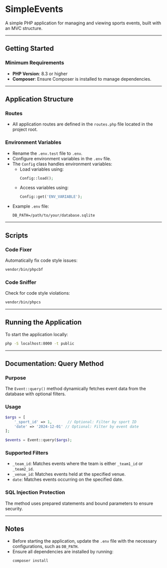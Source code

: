 
# **SimpleEvents**

A simple PHP application for managing and viewing sports events, built with an MVC structure.

---

## **Getting Started**

### **Minimum Requirements**
- **PHP Version**: 8.3 or higher
- **Composer**: Ensure Composer is installed to manage dependencies.

---

## **Application Structure**

### **Routes**
- All application routes are defined in the `routes.php` file located in the project root.

### **Environment Variables**
- Rename the `.env.test` file to `.env`.
- Configure environment variables in the `.env` file.
- The `Config` class handles environment variables:
    - Load variables using:
      ```php
      Config::load();
      ```
    - Access variables using:
      ```php
      Config::get('ENV_VARIABLE');
      ```
- Example `.env` file:
  ```env
  DB_PATH=/path/to/your/database.sqlite
  ```

---

## **Scripts**

### **Code Fixer**
Automatically fix code style issues:
```bash
vendor/bin/phpcbf
```

### **Code Sniffer**
Check for code style violations:
```bash
vendor/bin/phpcs
```

---

## **Running the Application**

To start the application locally:
```bash
php -S localhost:8000 -t public
```

---

## **Documentation: Query Method**

### **Purpose**
The `Event::query()` method dynamically fetches event data from the database with optional filters.

### **Usage**
```php
$args = [
    '_sport_id' => 1,       // Optional: Filter by sport ID
    'date' => '2024-12-01' // Optional: Filter by event date
];

$events = Event::query($args);
```

### **Supported Filters**
- `_team_id`: Matches events where the team is either `_team1_id` or `_team2_id`.
- `_venue_id`: Matches events held at the specified venue.
- `date`: Matches events occurring on the specified date.

### **SQL Injection Protection**
The method uses prepared statements and bound parameters to ensure security.

---

## **Notes**
- Before starting the application, update the `.env` file with the necessary configurations, such as `DB_PATH`.
- Ensure all dependencies are installed by running:
  ```bash
  composer install
  ```